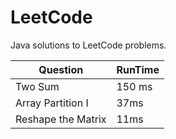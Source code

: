 # LeetCode
Java solutions to LeetCode problems.     

| Question  | RunTime |
| ------------- | ------------- |
| Two Sum  | 150 ms  |
|Array Partition I| 37ms|
|Reshape the Matrix| 11ms|
